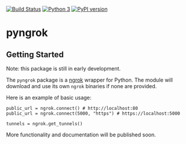 [![Build Status](https://travis-ci.org/alexdlaird/pyngrok.svg?branch=master)](https://travis-ci.org/alexdlaird/pyngrok)
[![Python 3](https://pyup.io/repos/github/HeliumEdu/heliumcli/python-3-shield.svg)](https://pyup.io/repos/github/alexdlaird/pyngrok/)
[![PyPI version](https://badge.fury.io/py/pyngrok.svg)](https://badge.fury.io/py/pyngrok)


# pyngrok

## Getting Started

Note: this package is still in early development.

The `pyngrok` package is a [ngrok](https://ngrok.com/) wrapper for Python. The module will download
and use its own `ngrok` binaries if none are provided.

Here is an example of basic usage:

```
public_url = ngrok.connect() # http://localhost:80
public_url = ngrok.connect(5000, "https") # https://localhost:5000

tunnels = ngrok.get_tunnels()
```

More functionality and documentation will be published soon.
